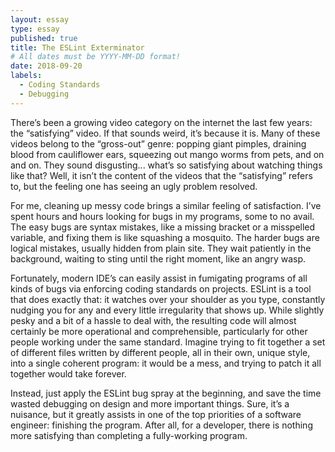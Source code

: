 ```yaml
---
layout: essay
type: essay
published: true
title: The ESLint Exterminator
# All dates must be YYYY-MM-DD format!
date: 2018-09-20
labels:
  - Coding Standards
  - Debugging
---
```


There’s been a growing video category on the internet the last few years: the “satisfying” video. If that sounds weird, it’s because it is. Many of these videos belong to the “gross-out” genre: popping giant pimples, draining blood from cauliflower ears, squeezing out mango worms from pets, and on and on. They sound disgusting... what’s so satisfying about watching things like that? Well, it isn’t the content of the videos that the “satisfying” refers to, but the feeling one has seeing an ugly problem resolved.

For me, cleaning up messy code brings a similar feeling of satisfaction. I’ve spent hours and hours looking for bugs in my programs, some to no avail. The easy bugs are syntax mistakes, like a missing bracket or a misspelled variable, and fixing them is like squashing a mosquito. The harder bugs are logical mistakes, usually hidden from plain site. They wait patiently in the background, waiting to sting until the right moment, like an angry wasp.

Fortunately, modern IDE’s can easily assist in fumigating programs of all kinds of bugs via enforcing coding standards on projects. ESLint is a tool that does exactly that: it watches over your shoulder as you type, constantly nudging you for any and every little irregularity that shows up. While slightly pesky and a bit of a hassle to deal with, the resulting code will almost certainly be more operational and comprehensible, particularly for other people working under the same standard. Imagine trying to fit together a set of different files written by different people, all in their own, unique style, into a single coherent program: it would be a mess, and trying to patch it all together would take forever.

Instead, just apply the ESLint bug spray at the beginning, and save the time wasted debugging on design and more important things. Sure, it’s a nuisance, but it greatly assists in one of the top priorities of a software engineer: finishing the program. After all, for a developer, there is nothing more satisfying than completing a fully-working program.
